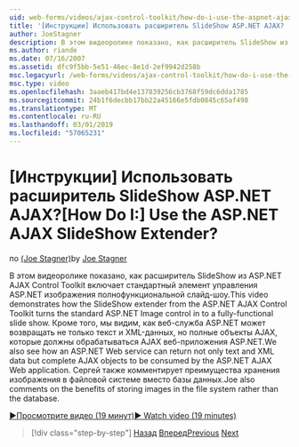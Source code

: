 ```yaml
---
uid: web-forms/videos/ajax-control-toolkit/how-do-i-use-the-aspnet-ajax-slideshow-extender
title: '[Инструкции] Использовать расширитель SlideShow ASP.NET AJAX? | Документы Майкрософт'
author: JoeStagner
description: В этом видеоролике показано, как расширитель SlideShow из ASP.NET AJAX Control Toolkit включает стандартный элемент управления ASP.NET изображения полнофункциональной sl...
ms.author: riande
ms.date: 07/16/2007
ms.assetid: dfc9f5bb-5e51-46ec-8e1d-2ef9942d258b
msc.legacyurl: /web-forms/videos/ajax-control-toolkit/how-do-i-use-the-aspnet-ajax-slideshow-extender
msc.type: video
ms.openlocfilehash: 3aaeb417bd4e137839256cb3768f59dc6dda1785
ms.sourcegitcommit: 24b1f6decbb17bb22a45166e5fdb0845c65af498
ms.translationtype: MT
ms.contentlocale: ru-RU
ms.lasthandoff: 03/01/2019
ms.locfileid: "57065231"
---
```

<a name="how-do-i-use-the-aspnet-ajax-slideshow-extender"></a><span data-ttu-id="04340-104">[Инструкции] Использовать расширитель SlideShow ASP.NET AJAX?</span><span class="sxs-lookup"><span data-stu-id="04340-104">[How Do I:] Use the ASP.NET AJAX SlideShow Extender?</span></span>
====================
<span data-ttu-id="04340-105">по [(Joe Stagner)](https://github.com/JoeStagner)</span><span class="sxs-lookup"><span data-stu-id="04340-105">by [Joe Stagner](https://github.com/JoeStagner)</span></span>

<span data-ttu-id="04340-106">В этом видеоролике показано, как расширитель SlideShow из ASP.NET AJAX Control Toolkit включает стандартный элемент управления ASP.NET изображения полнофункциональной слайд-шоу.</span><span class="sxs-lookup"><span data-stu-id="04340-106">This video demonstrates how the SlideShow extender from the ASP.NET AJAX Control Toolkit turns the standard ASP.NET Image control in to a fully-functional slide show.</span></span> <span data-ttu-id="04340-107">Кроме того, мы видим, как веб-служба ASP.NET может возвращать не только текст и XML-данных, но полные объекты AJAX, которые должны обрабатываться AJAX веб-приложения ASP.NET.</span><span class="sxs-lookup"><span data-stu-id="04340-107">We also see how an ASP.NET Web service can return not only text and XML data but complete AJAX objects to be consumed by the ASP.NET AJAX Web application.</span></span> <span data-ttu-id="04340-108">Сергей также комментирует преимущества хранения изображения в файловой системе вместо базы данных.</span><span class="sxs-lookup"><span data-stu-id="04340-108">Joe also comments on the benefits of storing images in the file system rather than the database.</span></span>

[<span data-ttu-id="04340-109">&#9654;Просмотрите видео (19 минут)</span><span class="sxs-lookup"><span data-stu-id="04340-109">&#9654; Watch video (19 minutes)</span></span>](https://channel9.msdn.com/Blogs/ASP-NET-Site-Videos/how-do-i-use-the-aspnet-ajax-slideshow-extender)

> [!div class="step-by-step"]
> <span data-ttu-id="04340-110">[Назад](how-do-i-use-the-aspnet-ajax-tabs-control.md)
> [Вперед](how-do-i-use-the-aspnet-ajax-updatepanelanimation-extender.md)</span><span class="sxs-lookup"><span data-stu-id="04340-110">[Previous](how-do-i-use-the-aspnet-ajax-tabs-control.md)
[Next](how-do-i-use-the-aspnet-ajax-updatepanelanimation-extender.md)</span></span>
